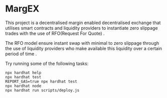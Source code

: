 # MargEX

This project is a decentralised margin enabled decentralised exchange that utilises smart contracts and liquidity providers to instantiate zero slippage trades with the use of RFO(Request For Quote) .

The RFO model ensure instant swap with minimal to zero slippage through the use of liquidity providers who make available this liquidity over a certain period of time .

Try running some of the following tasks:

```shell
npx hardhat help
npx hardhat test
REPORT_GAS=true npx hardhat test
npx hardhat node
npx hardhat run scripts/deploy.js
```
